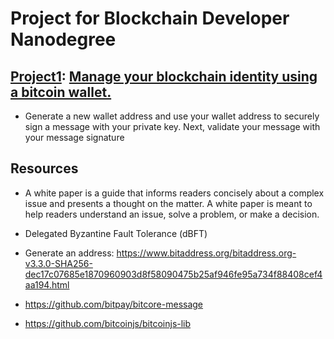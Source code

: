
# Project for Blockchain Developer Nanodegree

## [Project1](./managingBlockchainIdentity.md): [Manage your blockchain identity using a bitcoin wallet.](./verifyMessageSignature.js)

- Generate a new wallet address and use your wallet address to securely sign a message with your private key. Next, validate your message with your message signature

## Resources


- A white paper is a guide that informs readers concisely about a complex issue and presents a thought on the matter. A white paper is meant to help readers understand an issue, solve a problem, or make a decision.

- Delegated Byzantine Fault Tolerance (dBFT)

- Generate an address: https://www.bitaddress.org/bitaddress.org-v3.3.0-SHA256-dec17c07685e1870960903d8f58090475b25af946fe95a734f88408cef4aa194.html

- https://github.com/bitpay/bitcore-message
- https://github.com/bitcoinjs/bitcoinjs-lib